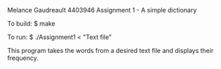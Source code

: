 Melance Gaudreault 4403946
Assignment 1 - A simple dictionary

To build:
	$ make

To run:
  $ ./Assignment1 < "Text file"
  
This program takes the words from a desired text file and displays their frequency.
